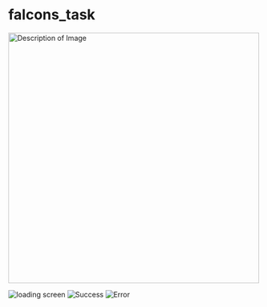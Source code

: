 # falcons_task
<img src="URL_to_your_image" alt="Description of Image" style="height:500px;"/>

![loading screen](https://github.com/user-attachments/assets/f5840534-b249-4a51-b999-e01693f22380)
![Success](https://github.com/user-attachments/assets/9a8e4cf4-bd55-4dbc-8475-e240c58a2901)
![Error](https://github.com/user-attachments/assets/2f90b4c5-3012-4fa0-83e0-08172662ae5d)

